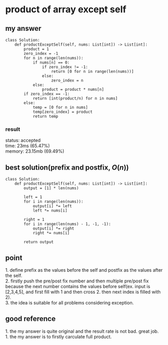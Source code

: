 # product of array except self

## my answer
~~~
class Solution:
    def productExceptSelf(self, nums: List[int]) -> List[int]:
        product = 1
        zero_index = -1
        for n in range(len(nums)):
            if nums[n] == 0:
                if zero_index != -1:
                    return [0 for n in range(len(nums))]
                else:
                    zero_index = n
            else:
                product = product * nums[n]
        if zero_index == -1:
            return [int(product/n) for n in nums]
        else:
            temp = [0 for n in nums]
            temp[zero_index] = product
            return temp   
~~~

### result
status: accepted <br>
time: 23ms (65.47%) <br>
memory: 23.15mb (69.49%) <br>

## best solution(prefix and postfix, $`O(n)`$)
~~~
class Solution:
    def productExceptSelf(self, nums: List[int]) -> List[int]:
        output = [1] * len(nums)
        
        left = 1
        for i in range(len(nums)):
            output[i] *= left
            left *= nums[i]
        
        right = 1
        for i in range(len(nums) - 1, -1, -1):
            output[i] *= right
            right *= nums[i]
    
        return output        
~~~

## point
1\. define prefix as the values before the self and postfix as the values after the self. <br>
2\. firstly push the pre/post fix number and then multiple pre/post fix because the next number contains the values before self(ex. input is [2,3,4,5], and first fill with 1 and then cross 2. then next index is filled with 2). <br>
3\. the idea is suitable for all problems considering exception.

## good reference
1\. the my answer is quite original and the result rate is not bad. great job. <br>
1\. the my answer is to firstly carculate full product. <br>
